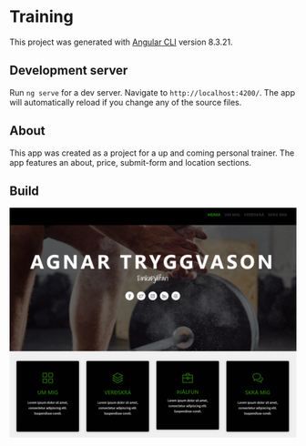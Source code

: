 # Training

This project was generated with [Angular CLI](https://github.com/angular/angular-cli) version 8.3.21.

## Development server

Run `ng serve` for a dev server. Navigate to `http://localhost:4200/`. The app will automatically reload if you change any of the source files.

## About

This app was created as a project for a up and coming personal trainer. The app features an about, price, submit-form and location sections.

## Build
![Image description](src/assets/img/home-prev.PNG)
